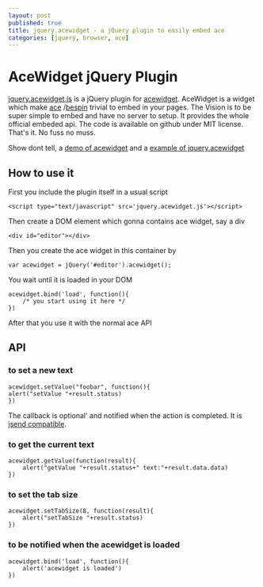 ```yaml
---
layout: post
published: true
title: jquery.acewidget - a jQuery plugin to easily embed ace
categories: [jquery, browser, ace]
---
```


# AceWidget jQuery Plugin

[jquery.acewidget.js](https://github.com/jeromeetienne/acewidget/tree/master/contrib/jquery.acewidget) is a
jQuery plugin for [acewidget](https://github.com/jeromeetienne/acewidget).
AceWidget is a widget which make [ace](http://mozillalabs.com/skywriter/2011/01/18/mozilla-skywriter-has-been-merged-into-ace/)
/[bespin](https://mozillalabs.com/blog/2009/02/introducing-bespin/) trivial to embed in your pages. The Vision is to be
super simple to embed and have no server to setup. It provides the whole official embeded api. The
code is available on github under MIT license. That's it. No fuss no muss.

Show dont tell, a [demo of acewidget](http://jeromeetienne.github.com/acewidget/demo.html) and a
[example of jquery.acewidget](http://jeromeetienne.github.com/acewidget/contrib/jquery.acewidget/test.html)

## How to use it

First you include the plugin itself in a usual script

    <script type="text/javascript" src='jquery.acewidget.js'></script> 

Then create a DOM element which gonna contains ace widget, say a div

    <div id="editor"></div>

Then you create the ace widget in this container by

    var acewidget = jQuery('#editor').acewidget();

<!-- more -->

You wait until it is loaded in your DOM

    acewidget.bind('load', function(){
        /* you start using it here */
    })

After that you use it with the normal ace API

## API

### to set a new text

    acewidget.setValue("foobar", function(){
	alert("setValue "+result.status)
    })

The callback is optional' and notified when the action is completed.
It is [jsend compatible](http://labs.omniti.com/labs/jsend/wiki).

### to get the current text

    acewidget.getValue(function(result){
        alert("getValue "+result.status+" text:"+result.data.data)
    })

### to set the tab size

    acewidget.setTabSize(8, function(result){
        alert("setTabSize "+result.status)
    })

### to be notified when the acewidget is loaded

    acewidget.bind('load', function(){
        alert('acewidget is loaded')
    })

